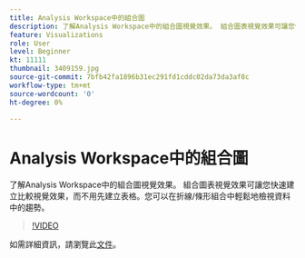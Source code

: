 ```yaml
---
title: Analysis Workspace中的組合圖
description: 了解Analysis Workspace中的組合圖視覺效果。 組合圖表視覺效果可讓您快速建立比較視覺效果，而不用先建立表格。您可以在折線/條形組合中輕鬆地檢視資料中的趨勢。
feature: Visualizations
role: User
level: Beginner
kt: 11111
thumbnail: 3409159.jpg
source-git-commit: 7bfb42fa1896b31ec291fd1cddc02da73da3af8c
workflow-type: tm+mt
source-wordcount: '0'
ht-degree: 0%

---
```



# Analysis Workspace中的組合圖

了解Analysis Workspace中的組合圖視覺效果。 組合圖表視覺效果可讓您快速建立比較視覺效果，而不用先建立表格。您可以在折線/條形組合中輕鬆地檢視資料中的趨勢。

>[!VIDEO](https://video.tv.adobe.com/v/3409159/?quality=12&learn=on)

如需詳細資訊，請瀏覽此[文件](https://experienceleague.adobe.com/docs/analytics/analyze/analysis-workspace/visualizations/combo-charts.html)。

